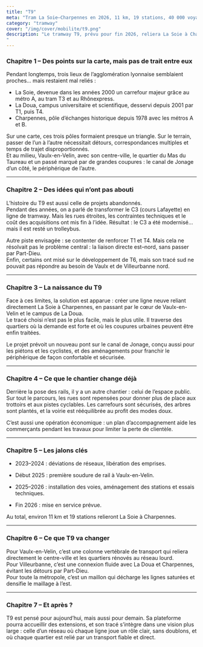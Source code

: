 ```yaml
---
title: "T9"
meta: "Tram La Soie–Charpennes en 2026, 11 km, 19 stations, 40 000 voyageurs/jour, pont sur le canal et meilleur maillage est-nord."
category: "tramway"
cover: "/img/cover/mobilite/t9.png"
description: "Le tramway T9, prévu pour fin 2026, reliera La Soie à Charpennes via le centre de Vaulx-en-Velin et le campus de La Doua, sur 11 km et 19 stations. Il offrira une liaison directe est–nord évitant Part-Dieu, avec un nouveau pont sur le canal de Jonage et des aménagements urbains favorisant piétons et cyclistes. Objectif : 40 000 voyageurs/jour, désaturation des lignes existantes et meilleur maillage des transports dans l’est de la métropole.
"
---
```


### Chapitre 1 – Des points sur la carte, mais pas de trait entre eux

Pendant longtemps, trois lieux de l’agglomération lyonnaise semblaient proches… mais restaient mal reliés :

-   La Soie, devenue dans les années 2000 un carrefour majeur grâce au métro A, au tram T3 et au Rhônexpress.  
-   La Doua, campus universitaire et scientifique, desservi depuis 2001 par T1, puis T4.  
-   Charpennes, pôle d’échanges historique depuis 1978 avec les métros A et B.  

Sur une carte, ces trois pôles formaient presque un triangle. Sur le terrain, passer de l’un à l’autre nécessitait détours, correspondances multiples et temps de trajet disproportionnés.  
Et au milieu, Vaulx-en-Velin, avec son centre-ville, le quartier du Mas du Taureau et un passé marqué par de grandes coupures : le canal de Jonage d’un côté, le périphérique de l’autre.

----------

### Chapitre 2 – Des idées qui n’ont pas abouti

L’histoire du T9 est aussi celle de projets abandonnés.  
Pendant des années, on a parlé de transformer le C3 (cours Lafayette) en ligne de tramway. Mais les rues étroites, les contraintes techniques et le coût des acquisitions ont mis fin à l’idée. Résultat : le C3 a été modernisé… mais il est resté un trolleybus.

Autre piste envisagée : se contenter de renforcer T1 et T4. Mais cela ne résolvait pas le problème central : la liaison directe est–nord, sans passer par Part-Dieu.  
Enfin, certains ont misé sur le développement de T6, mais son tracé sud ne pouvait pas répondre au besoin de Vaulx et de Villeurbanne nord.

----------

### Chapitre 3 – La naissance du T9

Face à ces limites, la solution est apparue : créer une ligne neuve reliant directement La Soie à Charpennes, en passant par le cœur de Vaulx-en-Velin et le campus de La Doua.  
Le tracé choisi n’est pas le plus facile, mais le plus utile. Il traverse des quartiers où la demande est forte et où les coupures urbaines peuvent être enfin traitées.

Le projet prévoit un nouveau pont sur le canal de Jonage, conçu aussi pour les piétons et les cyclistes, et des aménagements pour franchir le périphérique de façon confortable et sécurisée.

----------

### Chapitre 4 – Ce que le chantier change déjà

Derrière la pose des rails, il y a un autre chantier : celui de l’espace public.  
Sur tout le parcours, les rues sont repensées pour donner plus de place aux trottoirs et aux pistes cyclables. Les carrefours sont sécurisés, des arbres sont plantés, et la voirie est rééquilibrée au profit des modes doux.

C’est aussi une opération économique : un plan d’accompagnement aide les commerçants pendant les travaux pour limiter la perte de clientèle.

----------

### Chapitre 5 – Les jalons clés

-   2023–2024 : déviations de réseaux, libération des emprises.  
      
    
-   Début 2025 : première soudure de rail à Vaulx-en-Velin.  
      
    
-   2025–2026 : installation des voies, aménagement des stations et essais techniques.  
      
    
-   Fin 2026 : mise en service prévue.  
      
    

Au total, environ 11 km et 19 stations relieront La Soie à Charpennes.

----------

### Chapitre 6 – Ce que T9 va changer

Pour Vaulx-en-Velin, c’est une colonne vertébrale de transport qui reliera directement le centre-ville et les quartiers rénovés au réseau lourd.  
Pour Villeurbanne, c’est une connexion fluide avec La Doua et Charpennes, évitant les détours par Part-Dieu.  
Pour toute la métropole, c’est un maillon qui décharge les lignes saturées et densifie le maillage à l’est.

----------

### Chapitre 7 – Et après ?

T9 est pensé pour aujourd’hui, mais aussi pour demain. Sa plateforme pourra accueillir des extensions, et son tracé s’intègre dans une vision plus large : celle d’un réseau où chaque ligne joue un rôle clair, sans doublons, et où chaque quartier est relié par un transport fiable et direct.